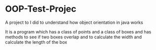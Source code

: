 # OOP-Test-Projec

A project to I did to understand how object orientation in java works

It is a program which has a class of points and a class of boxes and has methods to see if two boxes overlap and to calculate the width and calculate the length of the box
